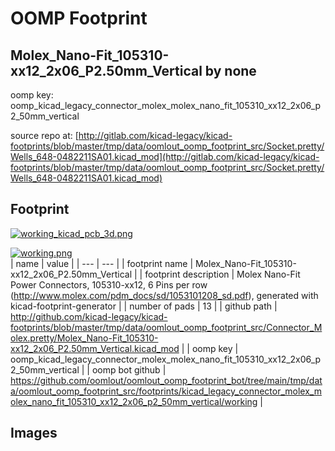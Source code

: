 # OOMP Footprint  
## Molex_Nano-Fit_105310-xx12_2x06_P2.50mm_Vertical  by none  
  
oomp key: oomp_kicad_legacy_connector_molex_molex_nano_fit_105310_xx12_2x06_p2_50mm_vertical  
  
source repo at: [http://gitlab.com/kicad-legacy/kicad-footprints/blob/master/tmp/data/oomlout_oomp_footprint_src/Socket.pretty/Wells_648-0482211SA01.kicad_mod](http://gitlab.com/kicad-legacy/kicad-footprints/blob/master/tmp/data/oomlout_oomp_footprint_src/Socket.pretty/Wells_648-0482211SA01.kicad_mod)  
## Footprint  
  
[![working_kicad_pcb_3d.png](working_kicad_pcb_3d_600.png)](working_kicad_pcb_3d.png)  
  
[![working.png](working_600.png)](working.png)  
| name | value | 
| --- | --- | 
| footprint name | Molex_Nano-Fit_105310-xx12_2x06_P2.50mm_Vertical | 
| footprint description | Molex Nano-Fit Power Connectors, 105310-xx12, 6 Pins per row (http://www.molex.com/pdm_docs/sd/1053101208_sd.pdf), generated with kicad-footprint-generator | 
| number of pads | 13 | 
| github path | http://github.com/kicad-legacy/kicad-footprints/blob/master/tmp/data/oomlout_oomp_footprint_src/Connector_Molex.pretty/Molex_Nano-Fit_105310-xx12_2x06_P2.50mm_Vertical.kicad_mod | 
| oomp key | oomp_kicad_legacy_connector_molex_molex_nano_fit_105310_xx12_2x06_p2_50mm_vertical | 
| oomp bot github | https://github.com/oomlout/oomlout_oomp_footprint_bot/tree/main/tmp/data/oomlout_oomp_footprint_src/footprints/kicad_legacy_connector_molex_molex_nano_fit_105310_xx12_2x06_p2_50mm_vertical/working | 
## Images  
